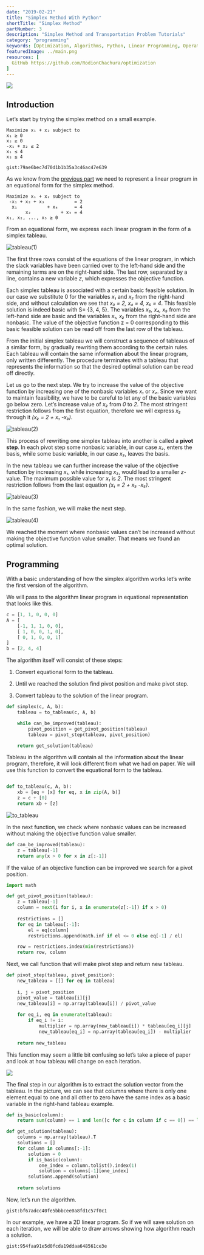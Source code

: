 ```yaml
---
date: "2019-02-21"
title: "Simplex Method With Python"
shortTitle: "Simplex Method"
partNumber: 3
description: "Simplex Method and Transportation Problem Tutorials"
category: "programming"
keywords: [Optimization, Algorithms, Python, Linear Programming, Operation Research]
featuredImage: ../main.png
resources: [
  GitHub https://github.com/RodionChachura/optimization
]
---
```


![](../main.png)

## Introduction

Let’s start by trying the simplex method on a small example.

```
Maximize x₁ + x₂ subject to
x₁ ≥ 0
x₂ ≥ 0
-x₁ + x₂ ≤ 2
x₁ ≤ 4
x₂ ≤ 4
```

`gist:79ae6bec7d70d1b1b35a3c46ac47e639`

As we know from the [previous part](/blog/operations/preparation) we need to represent a linear program in an equational form for the simplex method.

```
Maximize x₁ + x₂ subject to
 -x₁ + x₂ + x₃           = 2
  x₁           + x₄      = 4
       x₂           + x₅ = 4
x₁, x₂, ..., x₅ ≥ 0
```

From an equational form, we express each linear program in the form of a simplex tableau.

![tableau(1)](tableau.jpeg)

The first three rows consist of the equations of the linear program, in which the slack variables have been carried over to the left-hand side and the remaining terms are on the right-hand side. The last row, separated by a line, contains a new variable *z*, which expresses the objective function.

Each simplex tableau is associated with a certain basic feasible solution. In our case we substitute 0 for the variables *x₁* and *x₂* from the right-hand side, and without calculation we see that *x₃ = 2, x₄ = 4, x₅ = 4*. This feasible solution is indeed basic with S= {3, 4, 5}. The variables *x₃, x₄, x₅* from the left-hand side are basic and the variables *x₁, x₂* from the right-hand side are nonbasic. The value of the objective function z = 0 corresponding to this basic feasible solution can be read off from the last row of the tableau.

From the initial simplex tableau we will construct a sequence of tableaus of a similar form, by gradually rewriting them according to the certain rules. Each tableau will contain the same information about the linear program, only written differently. The procedure terminates with a tableau that represents the information so that the desired optimal solution can be read off directly.

Let us go to the next step. We try to increase the value of the objective
function by increasing one of the nonbasic variables *x₁* or *x₂*. Since we want to maintain feasibility, we have to be careful to let any of the basic variables go below zero. Let’s increase value of *x₂* from *0* to *2*. The most stringent restriction follows from the first equation, therefore we will express *x₂* through it *(x₂ = 2 + x₁ -x₃)*.

![tableau(2)](2.jpeg)

This process of rewriting one simplex tableau into another is called a **pivot step**. In each pivot step some nonbasic variable, in our case *x₂*, enters the basis, while some basic variable, in our case *x₃*, leaves the basis.

In the new tableau we can further increase the value of the objective function by increasing *x₁*, while increasing *x₃*, would lead to a smaller *z*-value. The maximum possible value for *x₁* is *2*. The most stringent restriction follows from the last equation *(x₁ = 2 + x₃ -x₅)*.

![tableau(3)](3.jpeg)

In the same fashion, we will make the next step.

![tableau(4)](4.jpeg)

We reached the moment where nonbasic values can’t be increased without making the objective function value smaller. That means we found an optimal solution.

## Programming

With a basic understanding of how the simplex algorithm works let’s write the first version of the algorithm.

We will pass to the algorithm linear program in equational representation that looks like this.

```py
c = [1, 1, 0, 0, 0]
A = [
    [-1, 1, 1, 0, 0],
    [ 1, 0, 0, 1, 0],
    [ 0, 1, 0, 0, 1]
]
b = [2, 4, 4]
```

The algorithm itself will consist of these steps:

1. Convert equational form to the tableau.

1. Until we reached the solution find pivot position and make pivot step.

1. Convert tableau to the solution of the linear program.

```py
def simplex(c, A, b):
    tableau = to_tableau(c, A, b)

    while can_be_improved(tableau):
        pivot_position = get_pivot_position(tableau)
        tableau = pivot_step(tableau, pivot_position)

    return get_solution(tableau)
```

Tableau in the algorithm will contain all the information about the linear program, therefore, it will look different from what we had on paper. We will use this function to convert the equational form to the tableau.

```py

def to_tableau(c, A, b):
    xb = [eq + [x] for eq, x in zip(A, b)]
    z = c + [0]
    return xb + [z]
```

![to_tableau](to.png)

In the next function, we check where nonbasic values can be increased without making the objective function value smaller.

```py
def can_be_improved(tableau):
    z = tableau[-1]
    return any(x > 0 for x in z[:-1])
```

If the value of an objective function can be improved we search for a pivot position.

```py
import math

def get_pivot_position(tableau):
    z = tableau[-1]
    column = next(i for i, x in enumerate(z[:-1]) if x > 0)
    
    restrictions = []
    for eq in tableau[:-1]:
        el = eq[column]
        restrictions.append(math.inf if el <= 0 else eq[-1] / el)

    row = restrictions.index(min(restrictions))
    return row, column
```

Next, we call function that will make pivot step and return new tableau.

```py
def pivot_step(tableau, pivot_position):
    new_tableau = [[] for eq in tableau]
    
    i, j = pivot_position
    pivot_value = tableau[i][j]
    new_tableau[i] = np.array(tableau[i]) / pivot_value
    
    for eq_i, eq in enumerate(tableau):
        if eq_i != i:
            multiplier = np.array(new_tableau[i]) * tableau[eq_i][j]
            new_tableau[eq_i] = np.array(tableau[eq_i]) - multiplier
   
    return new_tableau
```

This function may seem a little bit confusing so let’s take a piece of paper and look at how tableau will change on each iteration.

![](draw.jpeg)

The final step in our algorithm is to extract the solution vector from the tableau. In the picture, we can see that columns where there is only one element equal to one and all other to zero have the same index as a basic variable in the right-hand tableau example.

```py
def is_basic(column):
    return sum(column) == 1 and len([c for c in column if c == 0]) == len(column) - 1

def get_solution(tableau):
    columns = np.array(tableau).T
    solutions = []
    for column in columns[:-1]:
        solution = 0
        if is_basic(column):
            one_index = column.tolist().index(1)
            solution = columns[-1][one_index]
        solutions.append(solution)
        
    return solutions
```

Now, let’s run the algorithm.

`gist:bf67adcc40fe5bbbcee0a8fd1c57f0c1`

In our example, we have a 2D linear program. So if we will save solution on each iteration, we will be able to draw arrows showing how algorithm reach a solution.

`gist:954faa91e5d0fcda19ddaa648561ce3e`